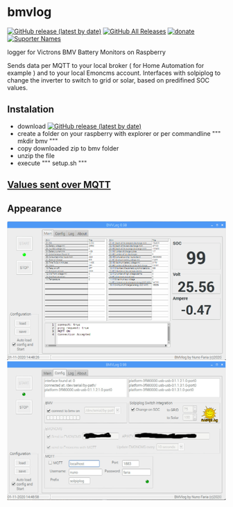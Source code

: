 # bmvlog
[<img alt="GitHub release (latest by date)" src="https://img.shields.io/github/v/release/njfaria/bmvlog">](https://github.com/njfaria/bmvlog/releases)
[<img alt="GitHub All Releases" src="https://img.shields.io/github/downloads/njfaria/bmvlog/total">](https://github.com/njfaria/bmvlog/releases/latest)
[<img alt="donate" src="https://img.shields.io/badge/donate-Paypal-green">](https://www.paypal.com/donate?hosted_button_id=ZDTGKU48JP678&source=url)
[<img alt="Suporter Names" src="https://img.shields.io/badge/suporter-names-orange">](/docs/suporternames.md)

logger for Victrons BMV Battery Monitors on Raspberry

Sends data per MQTT to your local broker ( for Home Automation for example ) and to your local Emoncms account.
Interfaces with solpiplog to change the inverter to switch to grid or solar, based on predifined SOC values.
## Instalation
- download [<img alt="GitHub release (latest by date)" src="https://img.shields.io/github/v/release/njfaria/bmvlog">](https://github.com/njfaria/bmvlog/releases)
- create a folder on your raspberry with explorer or per commandline """ mkdir bmv """
- copy downloaded zip to bmv folder
- unzip the file
- execute """ setup.sh """

## [Values sent over MQTT](/docs/mqttvalues.md)
## Appearance
![bmvlog](bmvmain.png)
![bmvlog](bmvconfig.jpg)
